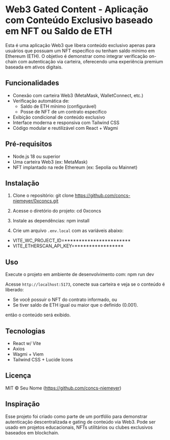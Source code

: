 Web3 Gated Content - Aplicação com Conteúdo Exclusivo baseado em NFT ou Saldo de ETH
======================================================================================

Esta é uma aplicação Web3 que libera conteúdo exclusivo apenas para usuários que possuam um NFT específico ou tenham saldo mínimo em Ethereum (ETH). O objetivo é demonstrar como integrar verificação on-chain com autenticação via carteira, oferecendo uma experiência premium baseada em ativos digitais.

Funcionalidades
---------------
- Conexão com carteira Web3 (MetaMask, WalletConnect, etc.)
- Verificação automática de:
  - Saldo de ETH mínimo (configurável)
  - Posse de NFT de um contrato específico
- Exibição condicional de conteúdo exclusivo
- Interface moderna e responsiva com Tailwind CSS
- Código modular e reutilizável com React + Wagmi

Pré-requisitos
--------------
- Node.js 18 ou superior
- Uma carteira Web3 (ex: MetaMask)
- NFT implantado na rede Ethereum (ex: Sepolia ou Mainnet)

Instalação
----------
1. Clone o repositório:
   git clone https://github.com/concs-niemeyer/0xconcs.git

2. Acesse o diretório do projeto:
   cd 0xconcs

3. Instale as dependências:
   npm install

4. Crie um arquivo `.env.local` com as variáveis abaixo:

- VITE_WC_PROJECT_ID=***********************
- VITE_ETHERSCAN_API_KEY=*****************


Uso
---
Execute o projeto em ambiente de desenvolvimento com:
   npm run dev

Acesse `http://localhost:5173`, conecte sua carteira e veja se o conteúdo é liberado:

- Se você possuir o NFT do contrato informado, ou
- Se tiver saldo de ETH igual ou maior que o definido (0.001).

então o conteúdo será exibido.

Tecnologias
-----------
- React w/ Vite
- Axios
- Wagmi + Viem
- Tailwind CSS + Lucide Icons

Licença
-------
MIT © Seu Nome (https://github.com/concs-niemeyer)

Inspiração
----------
Esse projeto foi criado como parte de um portfólio para demonstrar autenticação descentralizada e gating de conteúdo via Web3. Pode ser usado em projetos educacionais, NFTs utilitários ou clubes exclusivos baseados em blockchain.
